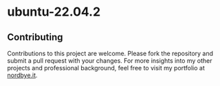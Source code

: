 # ubuntu-22.04.2
Contributing
------------

Contributions to this project are welcome. Please fork the repository and submit a pull request with your changes. For more insights into my other projects and professional background, feel free to visit my portfolio at [nordbye.it](https://nordbye.it/).
